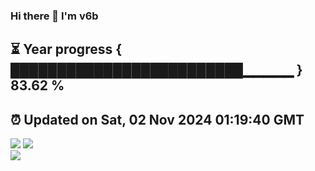 ### Hi there 👋  I'm v6b  
⏳ Year progress { █████████████████████████▁▁▁▁▁ } 83.62 %
---
⏰ Updated on Sat, 02 Nov 2024 01:19:40 GMT
---
![](https://github-readme-stats.vercel.app/api?username=v6b&bg_color=30,e96443,904e95&title_color=fff&text_color=fff&layout=compact)
![](https://github-readme-stats.vercel.app/api/top-langs/?username=v6b&layout=compact&bg_color=30,e96443,904e95&title_color=fff&text_color=fff)  
![](https://gcore.jsdelivr.net/gh/v6b/v6b@main/assets/github-contribution-grid-snake.svg)

